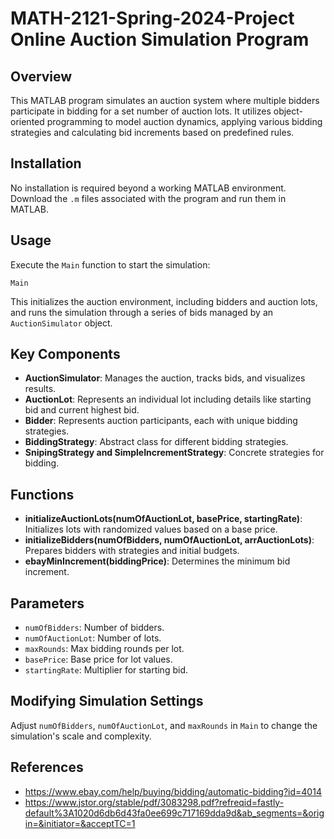 # MATH-2121-Spring-2024-Project Online Auction Simulation Program

## Overview
This MATLAB program simulates an auction system where multiple bidders participate in bidding for a set number of auction lots. It utilizes object-oriented programming to model auction dynamics, applying various bidding strategies and calculating bid increments based on predefined rules.

## Installation
No installation is required beyond a working MATLAB environment. Download the `.m` files associated with the program and run them in MATLAB.

## Usage
Execute the `Main` function to start the simulation:
```
Main
```
This initializes the auction environment, including bidders and auction lots, and runs the simulation through a series of bids managed by an `AuctionSimulator` object.

## Key Components
- **AuctionSimulator**: Manages the auction, tracks bids, and visualizes results.
- **AuctionLot**: Represents an individual lot including details like starting bid and current highest bid.
- **Bidder**: Represents auction participants, each with unique bidding strategies.
- **BiddingStrategy**: Abstract class for different bidding strategies.
- **SnipingStrategy and SimpleIncrementStrategy**: Concrete strategies for bidding.

## Functions
- **initializeAuctionLots(numOfAuctionLot, basePrice, startingRate)**: Initializes lots with randomized values based on a base price.
- **initializeBidders(numOfBidders, numOfAuctionLot, arrAuctionLots)**: Prepares bidders with strategies and initial budgets.
- **ebayMinIncrement(biddingPrice)**: Determines the minimum bid increment.

## Parameters
- `numOfBidders`: Number of bidders.
- `numOfAuctionLot`: Number of lots.
- `maxRounds`: Max bidding rounds per lot.
- `basePrice`: Base price for lot values.
- `startingRate`: Multiplier for starting bid.

## Modifying Simulation Settings
Adjust `numOfBidders`, `numOfAuctionLot`, and `maxRounds` in `Main` to change the simulation's scale and complexity.

## References
- https://www.ebay.com/help/buying/bidding/automatic-bidding?id=4014
- https://www.jstor.org/stable/pdf/3083298.pdf?refreqid=fastly-default%3A1020d6db6d43fa0ee699c717169dda9d&ab_segments=&origin=&initiator=&acceptTC=1
